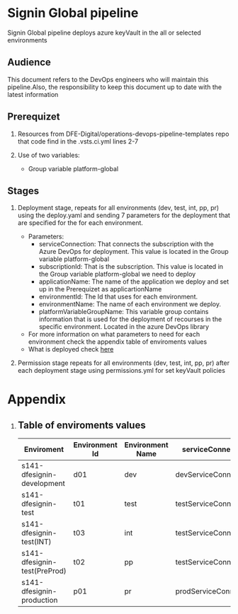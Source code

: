# Signin Global pipeline

Signin Global pipeline deploys azure keyVault in the all or selected environments

## Audience

This document refers to the DevOps engineers who will maintain this pipeline.Also, the responsibility to keep this document up to date with the latest information

## Prerequizet

1. Resources from DFE-Digital/operations-devops-pipeline-templates repo that code find in the .vsts.ci.yml lines 2-7

2. Use of two variables:
    - Group variable platform-global

## Stages

1. Deployment stage, repeats for all environments (dev, test, int, pp, pr) using the deploy.yaml and sending 7 parameters for the deployment that are specified for the for each environment.
    - Parameters: 
        - serviceConnection: That connects the subscription with the Azure DevOps for deployment. This value is located in the Group variable platform-global
        - subscriptionId: That is the subscription. This value is located in the Group variable platform-global we need to deploy
        - applicationName: The name of the application we deploy and set up in the Prerequizet as applicartionName
        - environmentId: The Id that uses for each environment.
        - environmentName: The name of each environment we deploy.
        - platformVariableGroupName: This variable group contains information that is used for the deployment of recourses in the specific environment. Located in the azure DevOps library 
    - For more information on what parameters to need for each environment check the appendix table of enviroments values 
    - What is deployed check [here](deployResources.md)
  
2. Permission stage repeats for all environments (dev, test, int, pp, pr) after each deployment stage using permissions.yml for set keyVault policies

# Appendix

1. ## Table of enviroments values
    Enviroment | Environment Id | Environment Name | serviceConnection | subscriptionId | platformVariableGroupName
    --- | --- | --- | --- | --- | ---
    s141-dfesignin-development | d01 | dev |devServiceConnection  | devSubscriptionId | platform-dev
    s141-dfesignin-test | t01 | test | testServiceConnection | testSubscriptionId | platform-test
    s141-dfesignin-test(INT) | t03 | int | testServiceConnection | testSubscriptionId | platform-int
    s141-dfesignin-test(PreProd) | t02 | pp | testServiceConnection | testSubscriptionId | platform-pp
    s141-dfesignin-production | p01 | pr | prodServiceConnection | prodSubscriptionId | platform-pr





